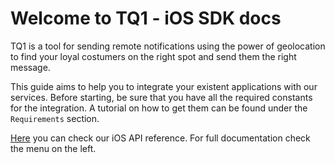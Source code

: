 # Welcome to TQ1 - iOS SDK docs

TQ1 is a tool for sending remote notifications using the power of geolocation to find your loyal costumers on the right spot and send them the right message.

This guide aims to help you to integrate your existent applications with our services. Before starting, be sure that you have all the required constants for the integration. A tutorial on how to get them can be found under the `Requirements` section.

[Here](http://tq1.github.io/br-tq1-sdk-ios/) you can check our iOS API reference.
For full documentation check the menu on the left.